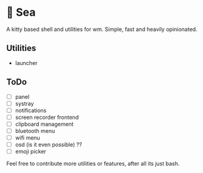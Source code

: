 # 🌊 Sea

A kitty based shell and utilities for wm.
Simple, fast and heavily opinionated.

## Utilities

- launcher

## ToDo

- [ ] panel
- [ ] systray
- [ ] notifications
- [ ] screen recorder frontend
- [ ] clipboard management
- [ ] bluetooth menu
- [ ] wifi menu
- [ ] osd (is it even possible) ??
- [ ] emoji picker

Feel free to contribute more utilities or features, after all its just bash.
